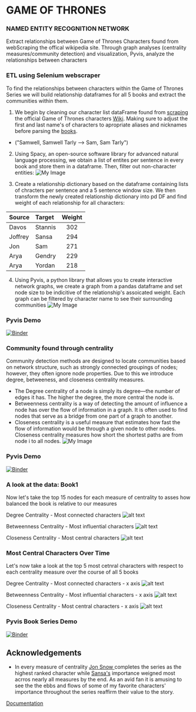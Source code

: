 # GAME OF THRONES
### NAMED ENTITY RECOGNITION NETWORK

Extract relationships between Game of Thrones Characters found from webScraping the offical wikipedia site. Through graph analyses (centrality measures/community detection) and visualization, Pyvis, analyze the relationships between characters


### ETL using Selenium webscraper
To find the relationships between characters within the Game of Thrones Series we will build relationship dataframes for all 5 books and extract the communities within them.

1. We begin by cleaning our character list dataFrame found from [scraping](https://github.com/bmar97/Game-of-Thrones-NueralNet/blob/main/WebScraper_ETL.ipynb) the official Game of Thrones characters [Wiki](https://en.wikipedia.org/wiki/List_of_Game_of_Thrones_characters). Making sure to adjust the first and last name's of characters to apropriate aliases and nicknames before parsing the [books](https://github.com/bmar97/Game-of-Thrones-Network/tree/main/data).
- ("Samwell, Samwell Tarly --> Sam, Sam Tarly") 

2. Using Spacy, an open-source software library for advanced natural language processing, we obtain a list of entites per sentence in every book and store them in a dataframe. Then, filter out non-character entities:
![My Image](https://github.com/bmar97/Game-of-Thrones-NueralNet/blob/main/images/book_filter.png?raw=true)

3. Create a relationship dictionary based on the dataframe containing lists of chracters per sentence and a 5 sentence window size. We then transform the newly created relationship dictionary into pd DF and find weight of each relationship for all characters:

| Source| Target | Weight |
| :--- | :--- | :---: |
| Davos | Stannis | 302 |
| Joffrey | Sansa | 294 |
| Jon | Sam | 271 |
| Arya | Gendry | 229 |
| Arya | Yordan | 218 |

4. Using Pyvis, a python library that allows you to create interactive network graphs, we create a graph from a pandas dataframe and set node size to be indicitive of the relationship's assoicated weight. Each graph can be filtered by character name to see their surrounding communities
![My Image](https://github.com/bmar97/Game-of-Thrones-NueralNet/blob/main/images/pyvis_demo.png?raw=true)


### **Pyvis Demo**
[![Binder](https://mybinder.org/badge_logo.svg)](https://mybinder.org/v2/gh/bmar97/Game-of-Thrones-NueralNet/HEAD?labpath=Pyvis_Graph_Demo.ipynb)
### Community found through centrality 
Community detection methods are designed to locate communities based on network structure, such as strongly connected groupings of nodes; however, they often ignore node properties. Due to this we introduce degree, betweeness, and closeness centrality measures.
- The Degree centrality of a node is simply its degree—the number of edges it has. The higher the degree, the more central the node is.
- Betweenness centrality is a way of detecting the amount of influence a node has over the flow of information in a graph. It is often used to find nodes that serve as a bridge from one part of a graph to another.
- Closeness centrality is a useful measure that estimates how fast the flow of information would be through a given node to other nodes. Closeness centrality measures how short the shortest paths are from node i to all nodes.
![My Image](https://github.com/bmar97/Game-of-Thrones-NueralNet/blob/main/images/pyvisCD_demo.png?raw=true)


### **Pyvis Demo**
[![Binder](https://mybinder.org/badge_logo.svg)](https://mybinder.org/v2/gh/bmar97/Game-of-Thrones-NueralNet/HEAD?labpath=Community_Detecion.ipynb)
### A look at the data: Book1
Now let's take the top 15 nodes for each measure of centrality to asses how balanced the book is relative to our measures

Degree Centrality - Most connected characters
![alt text](https://github.com/bmar97/Game-of-Thrones-NueralNet/blob/main/images/degree_centrality.png?raw=true)

Betweenness Centrality - Most influential characters 
![alt text](https://github.com/bmar97/Game-of-Thrones-NueralNet/blob/main/images/betweenness_centrality.png?raw=true)

Closeness Centrality - Most central characters
![alt text](https://github.com/bmar97/Game-of-Thrones-NueralNet/blob/main/images/closeness_centrality.png?raw=true)

### Most Central Characters Over Time
Let's now take a look at the top 5 most cetnral characters with respect to each centrality measure over the course of all 5 books

Degree Centrality - Most connected characters - x axis
![alt text](https://github.com/bmar97/Game-of-Thrones-NueralNet/blob/main/images/degree_ovt.png?raw=true)

Betweenness Centrality - Most influential characters - x axis
![alt text](https://github.com/bmar97/Game-of-Thrones-NueralNet/blob/main/images/betweenness_ovt.png?raw=true)

Closeness Centrality - Most central characters - x axis
![alt text](https://github.com/bmar97/Game-of-Thrones-NueralNet/blob/main/images/closeness00_ovt.png?raw=true)

### **Pyvis Book Series Demo**
[![Binder](https://mybinder.org/badge_logo.svg)](https://mybinder.org/v2/gh/bmar97/Game-of-Thrones-NueralNet/main?labpath=Centrality_ovt.ipynb)
## Acknowledgements

 - In every measure of centrality [Jon Snow ](https://en.wikipedia.org/wiki/Jon_Snow_(character)) completes the series as the highest ranked character while [Sansa's](https://en.wikipedia.org/wiki/Sansa_Stark) importance weigned most acrros nearly all measures by the end. As an avid fan it is amusing to see the the ebbs and flows of some of my favorite characters' importance throughout the series reaffirm their value to the story. 

[Documentation](https://github.com/bmar97/Game-of-Thrones-NueralNet/blob/main/code/functions.py)
